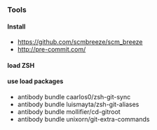 ### Tools

#### Install

- https://github.com/scmbreeze/scm_breeze
- http://pre-commit.com/

#### load ZSH

#### use load packages

- antibody bundle caarlos0/zsh-git-sync
- antibody bundle luismayta/zsh-git-aliases
- antibody bundle mollifier/cd-gitroot
- antibody bundle unixorn/git-extra-commands
